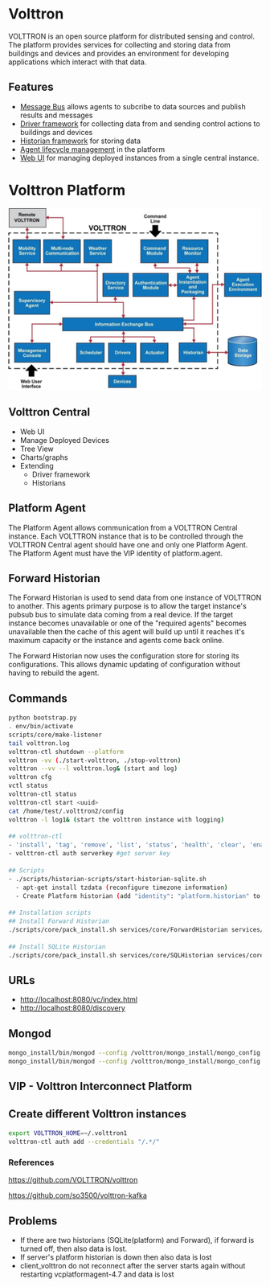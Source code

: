 # Volttron

VOLTTRON is an open source platform for distributed sensing and control. The platform provides services for collecting and storing data from buildings and devices and provides an environment for developing applications which interact with that data.

## Features

- [Message Bus](https://volttron.readthedocs.io/en/latest/core_services/messagebus/index.html#messagebus-index) allows agents to subcribe to data sources and publish results and messages
- [Driver framework](https://volttron.readthedocs.io/en/latest/core_services/drivers/index.html#volttron-driver-framework) for collecting data from and sending control actions to buildings and devices
- [Historian framework](https://volttron.readthedocs.io/en/latest/core_services/historians/index.html#historian-index) for storing data
- [Agent lifecycle management](https://volttron.readthedocs.io/en/latest/core_services/control/AgentManagement.html#agentmanagement) in the platform
- [Web UI](https://volttron.readthedocs.io/en/latest/core_services/service_agents/central_management/VOLTTRON-Central.html#volttron-central) for managing deployed instances from a single central instance.

# Volttron Platform

![page14image3856192](../../media/Technologies-Brokers-Volttron-image1.jpg)

## Volttron Central

- Web UI
- Manage Deployed Devices
- Tree View
- Charts/graphs
- Extending
  - Driver framework
  - Historians

## Platform Agent

The Platform Agent allows communication from a VOLTTRON Central instance. Each VOLTTRON instance that is to be controlled through the VOLTTRON Central agent should have one and only one Platform Agent. The Platform Agent must have the VIP identity of platform.agent.

## Forward Historian

The Forward Historian is used to send data from one instance of VOLTTRON to another. This agents primary purpose is to allow the target instance's pubsub bus to simulate data coming from a real device. If the target instance becomes unavailable or one of the "required agents" becomes unavailable then the cache of this agent will build up until it reaches it's maximum capacity or the instance and agents come back online.

The Forward Historian now uses the configuration store for storing its configurations. This allows dynamic updating of configuration without having to rebuild the agent.

## Commands

```bash
python bootstrap.py
. env/bin/activate
scripts/core/make-listener
tail volttron.log
volttron-ctl shutdown --platform
volttron -vv (./start-volttron, ./stop-volttron)
volttron --vv --l volttron.log& (start and log)
volttron cfg
vctl status
volttron-ctl status
volttron-ctl start <uuid>
cat /home/test/.volttron2/config
volttron -l log1& (start the volttron instance with logging)

## volttron-ctl
- 'install', 'tag', 'remove', 'list', 'status', 'health', 'clear', 'enable', 'disable', 'start', 'stop', 'restart', 'run', 'upgrade', 'auth', 'config', 'shutdown', 'send', 'stats'
- volttron-ctl auth serverkey #get server key

## Scripts
- ./scripts/historian-scripts/start-historian-sqlite.sh
  - apt-get install tzdata (reconfigure timezone information)
  - Create Platform historian (add "identity": "platform.historian" to services/core/SQLHistorian/config.sqlite)

## Installation scripts
## Install Forward Historian
./scripts/core/pack_install.sh services/core/ForwardHistorian services/core/ForwardHistorian/config hist

## Install SQLite Historian
./scripts/core/pack_install.sh services/core/SQLHistorian services/core/SQLHistorian/config.sqlite hist

```

## URLs

- <http://localhost:8080/vc/index.html>
- <http://localhost:8080/discovery>

## Mongod

```bash
mongo_install/bin/mongod --config /volttron/mongo_install/mongo_config.cfg &
mongo_install/bin/mongod --config /volttron/mongo_install/mongo_config.cfg --shutdown
```

## VIP - Volttron Interconnect Platform

## Create different Volttron instances

```bash
export VOLTTRON_HOME=~/.volttron1
volttron-ctl auth add --credentials "/.*/"
```

### References

<https://github.com/VOLTTRON/volttron>

<https://github.com/so3500/volttron-kafka>

## Problems

- If there are two historians (SQLite(platform) and Forward), if forward is turned off, then also data is lost.
- If server's platform historian is down then also data is lost
- client_volttron do not reconnect after the server starts again without restarting vcplatformagent-4.7 and data is lost
